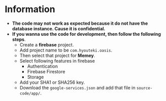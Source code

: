 # Information
- **The code may not work as expected because it do not have the database instance. Cause it is confidential.**
- **If you wanna use the code for development, then follow the following steps**.
	- Create a __firebase__ project.
	- Add project name to be `com.hyouteki.oasis`.
	- Then select that project for __Memey__.
	- Select following features in firebase 
		- Authentication
		- Firebase Firestore
		- Storage
	- Add your SHA1 or SHA256 key.
	- Download the `google-services.json` and add that  file in `source-code/app/`.

